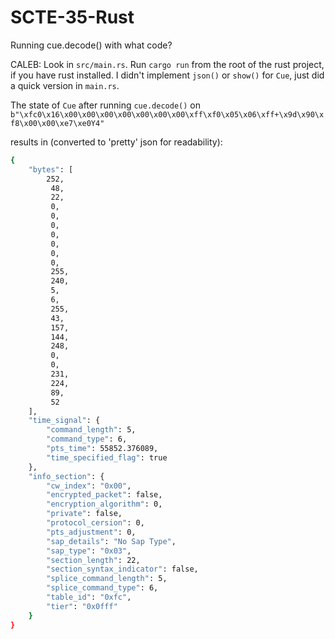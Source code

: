 # SCTE-35-Rust

Running cue.decode() with what code?

CALEB: Look in `src/main.rs`. Run `cargo run` from the root of the rust project, if you have rust installed.
I didn't implement `json()` or `show()` for `Cue`, just did a quick version in `main.rs`.

The state of `Cue` after running `cue.decode()` on `b"\xfc0\x16\x00\x00\x00\x00\x00\x00\x00\xff\xf0\x05\x06\xff+\x9d\x90\xf8\x00\x00\xe7\xe0Y4"`

results in (converted to 'pretty' json for readability):

``` bash
{
    "bytes": [
        252,
         48,
         22,
         0,
         0,
         0,
         0,
         0,
         0,
         0,
         255,
         240,
         5,
         6,
         255,
         43,
         157,
         144,
         248,
         0,
         0,
         231,
         224,
         89,
         52
    ],
    "time_signal": {
        "command_length": 5,
        "command_type": 6,
        "pts_time": 55852.376089,
        "time_specified_flag": true
    },
    "info_section": {
        "cw_index": "0x00",
        "encrypted_packet": false,
        "encryption_algorithm": 0,
        "private": false,
        "protocol_cersion": 0,
        "pts_adjustment": 0,
        "sap_details": "No Sap Type",
        "sap_type": "0x03",
        "section_length": 22,
        "section_syntax_indicator": false,
        "splice_command_length": 5,
        "splice_command_type": 6,
        "table_id": "0xfc",
        "tier": "0x0fff"
    }
}
```
